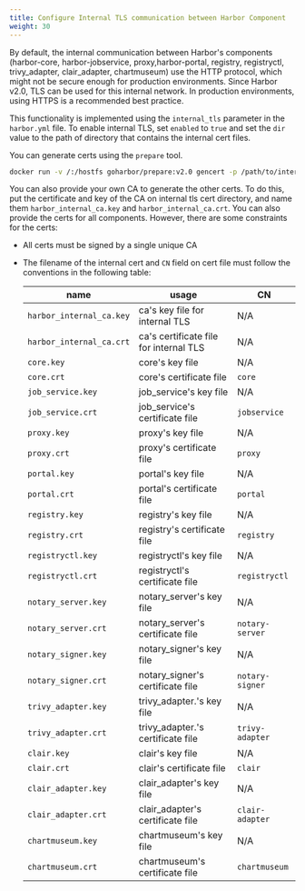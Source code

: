 ```yaml
---
title: Configure Internal TLS communication between Harbor Component
weight: 30
---
```


 By default, the internal communication between Harbor's components (harbor-core, harbor-jobservice, proxy,harbor-portal, registry, registryctl, trivy_adapter, clair_adapter, chartmuseum) use the HTTP protocol, which might not be secure enough for production environments. Since Harbor v2.0, TLS can be used for this internal network. In production environments, using HTTPS is a recommended best practice.

This functionality is implemented using the `internal_tls` parameter in the `harbor.yml` file. To enable internal TLS, set `enabled` to `true` and set the `dir` value to the path of directory that contains the internal cert files.

You can generate certs using the `prepare` tool.
```bash
docker run -v /:/hostfs goharbor/prepare:v2.0 gencert -p /path/to/internal/tls/cert
```

You can also provide your own CA to generate the other certs. To do this, put the certificate and key of the CA on internal tls cert directory, and name them `harbor_internal_ca.key` and `harbor_internal_ca.crt`.
You can also provide the certs for all components. However, there are some constraints for the certs:

* All certs must be signed by a single unique CA
* The filename of the internal cert and `CN` field on cert file must follow the conventions in the following table:

    |name|usage|CN|
    |---|---|---|
    |`harbor_internal_ca.key`| ca's key file for internal TLS | N/A |
    |`harbor_internal_ca.crt`| ca's certificate file for internal TLS | N/A |
    |`core.key`| core's key file | N/A |
    |`core.crt`| core's certificate file| `core` |
    |`job_service.key`| job_service's key file | N/A |
    |`job_service.crt`| job_service's certificate file| `jobservice` |
    |`proxy.key`| proxy's key file | N/A |
    |`proxy.crt`| proxy's certificate file| `proxy` |
    |`portal.key`| portal's key file | N/A |
    |`portal.crt`| portal's certificate file| `portal` |
    |`registry.key`| registry's key file | N/A |
    |`registry.crt`| registry's certificate file| `registry` |
    |`registryctl.key`| registryctl's key file | N/A |
    |`registryctl.crt`| registryctl's certificate file| `registryctl` |
    |`notary_server.key`| notary_server's key file | N/A |
    |`notary_server.crt`| notary_server's certificate file| `notary-server` |
    |`notary_signer.key`| notary_signer's key file | N/A |
    |`notary_signer.crt`| notary_signer's certificate file| `notary-signer` |
    |`trivy_adapter.key`| trivy_adapter.'s key file | N/A |
    |`trivy_adapter.crt`| trivy_adapter.'s certificate file| `trivy-adapter` |
    |`clair.key`| clair's key file | N/A |
    |`clair.crt`| clair's certificate file| `clair` |
    |`clair_adapter.key`| clair_adapter's key file | N/A |
    |`clair_adapter.crt`| clair_adapter's certificate file| `clair-adapter` |
    |`chartmuseum.key`| chartmuseum's key file | N/A |
    |`chartmuseum.crt`| chartmuseum's certificate file| `chartmuseum` |
